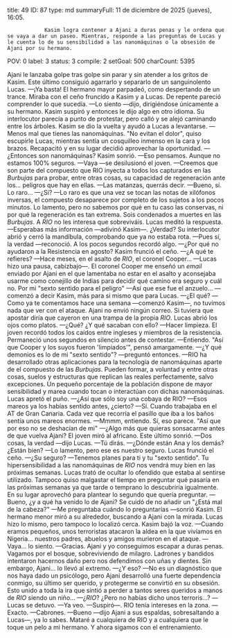 title:          49
ID:             87
type:           md
summaryFull:    11 de diciembre de 2025 (jueves), 16:05.
                
                Kasim logra contener a Ajani a duras penas y le ordena que se vaya a dar un paseo. Mientras, responde a las preguntas de Lucas y le cuenta lo de su sensibilidad a las nanomáquinas o la obsesión de Ajani por su hermano.
POV:            0
label:          3
status:         3
compile:        2
setGoal:        500
charCount:      5395


Ajani le lanzaba golpe tras golpe sin parar y sin atender a los gritos de Kasim. Este último consiguió agarrarlo y separarlo de un sanguinolento Lucas.
—¡Ya basta!
El hermano mayor parpadeó, como despertando de un trance. Miraba con el ceño fruncido a Kasim y a Lucas.
De repente pareció comprender lo que sucedía.
—Lo siento —dijo, dirigiéndose únicamente a su hermano.
Kasim suspiró y entonces le dijo algo en otro idioma.
Su interlocutor parecía a punto de protestar, pero calló y se alejó caminando entre los árboles.
Kasim se dio la vuelta y ayudó a Lucas a levantarse.
—Menos mal que tienes las nanomáquinas.
"No evitan el dolor", quiso escupirle Lucas, mientras sentía un cosquilleo inmenso en la cara y los brazos. Recapacitó y en su lugar decidió aprovechar la oportunidad.
—¿Entonces son nanomáquinas?
Kasim sonrió.
—Eso pensamos. Aunque no estamos 100% seguros.
—Vaya —se desilusionó el joven.
—Creemos que son parte del compuesto que RIO inyecta a todos los capturados en las *Burbujas* para probar, entre otras cosas, su capacidad de regeneración ante los... peligros que hay en ellas.
—Las matanzas, querrás decir.
—Bueno, sí. Lo raro...
—¿Sí?
—Lo raro es que una vez se tocan las notas de xilófonos inversas, el compuesto desaparece por completo de los sujetos a los pocos minutos. Lo lamento, pero no sabemos por qué en tu caso las conservas, ni por qué la regeneración es tan extrema. Sois condenados a muertes en las *Burbujas*. A *RIO* no les interesa que sobreviváis.
Lucas meditó la respuesta.
—Esperabas más información —adivinó Kasim—. ¿Verdad?
Su interlocutor abrió y cerró la mandíbula, comprobando que ya no estaba rota.
—Pues sí, la verdad —reconoció.
A los pocos segundos recordó algo.
—¿Por qué no ayudaron a la Resistencia en agosto?
Kasim frunció el ceño.
—¿A qué te refieres?
—Hace meses, en el asalto de *RIO*, el coronel Cooper... —Lucas hizo una pausa, cabizbajo—. El coronel Cooper me enseñó un *email* enviado por Ajani en el que lamentaba no estar en el asalto y aconsejaba usarme como conejillo de Indias para decidir qué camino era seguro y cuál no. Por mi "sexto sentido para el peligro"
—Así que ese fue el anzuelo... —comenzó a decir Kasim, más para si mismo que para Lucas.
—¿El qué?
—Como ya te comentamos hace una semana —comenzó Kasim—, no tuvimos nada que ver con el ataque. Ajani no envió ningún correo. Si tuviera que apostar diría que cayeron en una trampa de la propia *RIO*.
Lucas abrió los ojos como platos.
—¿Qué? ¿Y qué sacaban con ello?
—Hacer limpieza.
El joven recordó todos los caídos entre ingleses y miembros de la resistencia. Permaneció unos segundos en silencio antes de contestar.
—Entiendo.
"Así que Cooper y los suyos fueron 'limpiados'", pensó amargamente.
—¿Y qué demonios es lo de mi "sexto sentido"? —preguntó entonces.
—RIO ha desarrollado otras aplicaciones para la tecnología de nanomáquinas aparte de el compuesto de las *Burbujas*. Pueden formar, a voluntad y entre otras cosas, suelos y estructuras que replican las reales perfectamente, salvo excepciones. Un pequeño porcentaje de la población dispone de mayor sensibilidad y marea cuando tocan o interactúan con dichas nanomáquinas.
Lucas apretó el puño.
—¿Así que sólo soy una cobaya de RIO?
—Esos mareos ya los habías sentido antes, ¿cierto?
—Sí. Cuando trabajaba en el AT de Gran Canaria. Cada vez que recorría el pasillo que iba a los baños sentía unos mareos enormes.
—Mmmm, entiendo. Sí, eso parece.
"Así que por eso no se deshacían de mi"
—¿Algo más que quieras sonsacarme antes de que vuelva Ajani?
El joven miró al africano. Este último sonrió.
—Dos cosas, la verdad —dijo Lucas.
—Tú dirás.
—¿Dónde están Ana y los demás? ¿Están bien?
—Lo lamento, pero ese es nuestro seguro.
Lucas frunció el ceño.
—¿Su seguro?
—Tenemos planes para ti y tu "sexto sentido". Tu hipersensibilidad a las nanomáquinas de *RIO* nos vendrá muy bien en las próximas semanas.
Lucas trató de ocultar lo ofendido que estaba al sentirse utilizado. Tampoco quiso malgastar el tiempo en preguntar qué pasaría en las próximas semanas ya que tarde o temprano lo descubriría igualmente. En su lugar aprovechó para plantear lo segundo que quería preguntar.
—Bueno, ¿y a qué ha venido lo de Ajani?
Se cuidó de no añadir un "¿Está mal de la cabeza?"
—Me preguntaba cuándo lo preguntarías —sonrió Kasim.
El hermano menor miró a su alrededor, buscando a Ajani con la mirada. Lucas hizo lo mismo, pero tampoco lo localizó cerca.
Kasim bajó la voz.
—Cuando eramos pequeños, unos terroristas atacaron la aldea en la que vivíamos en Nigeria... nuestros padres, abuelos y amigos murieron en el ataque.
—Vaya... lo siento.
—Gracias. Ajani y yo conseguimos escapar a duras penas. Vagamos por el bosque, sobreviviendo de milagro. Ladrones y bandidos intentaron hacernos daño pero nos defendimos con uñas y dientes. Sin embargo, Ajani... lo llevó al extremo.
—¿Y eso?
—No es un diagnóstico que nos haya dado un psicólogo, pero Ajani desarrolló una fuerte dependencia conmigo, su último ser querido, y protegerme se convirtió en su obsesión. Esto unido a toda la ira que sintió a perder a tantos seres queridos a manos de *RIO* siendo un niño...
—¿*RIO*? ¿Pero no habías dicho unos terroris...? —Lucas se detuvo. —Ya veo. —Suspiró—. RIO tenía intereses en la zona.
—Exacto.
—Cabrones.
—Bueno —dijo Ajani a sus espaldas, sobresaltando a Lucas—, ya lo sabes. Mataré a cualquiera de RIO y a cualquiera que le toque un pelo a mi hermano. Y ahora sigamos con el entrenamiento.